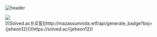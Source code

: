 ![header](https://capsule-render.vercel.app/api?type=waving&color=gradient&height=200&section=header&text=Hi!&fontSize=90)

<div>
  <img src="https://github-readme-stats.vercel.app/api?username=jeheonee&show_icons=true">
</div>

<div>
  [![Solved.ac프로필](http://mazassumnida.wtf/api/generate_badge?boj={jeheon12})](https://solved.ac/{jeheon12})
</div>


<!--
**jeheonee/jeheonee** is a ✨ _special_ ✨ repository because its `README.md` (this file) appears on your GitHub profile.

Here are some ideas to get you started:

- 🔭 I’m currently working on ...
- 🌱 I’m currently learning ...
- 👯 I’m looking to collaborate on ...
- 🤔 I’m looking for help with ...
- 💬 Ask me about ...
- 📫 How to reach me: ...
- 😄 Pronouns: ...
- ⚡ Fun fact: ...
-->
